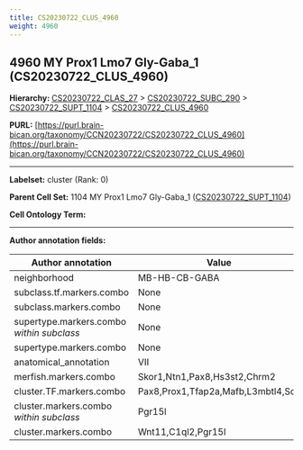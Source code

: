 ```yaml
---
title: CS20230722_CLUS_4960
weight: 4960
---
```

## 4960 MY Prox1 Lmo7 Gly-Gaba_1 (CS20230722_CLUS_4960)
<b>Hierarchy: </b>
[CS20230722_CLAS_27](../CS20230722_CLAS_27) >
[CS20230722_SUBC_290](../CS20230722_SUBC_290) >
[CS20230722_SUPT_1104](../CS20230722_SUPT_1104) >
[CS20230722_CLUS_4960](../CS20230722_CLUS_4960)

**PURL:** [https://purl.brain-bican.org/taxonomy/CCN20230722/CS20230722_CLUS_4960](https://purl.brain-bican.org/taxonomy/CCN20230722/CS20230722_CLUS_4960)

---


**Labelset:** cluster (Rank: 0)

**Parent Cell Set:** 1104 MY Prox1 Lmo7 Gly-Gaba_1 ([CS20230722_SUPT_1104](../CS20230722_SUPT_1104))



**Cell Ontology Term:** 

[MARKER GENES.]: #


---

[TRANSFERRED ANNOTATIONS.]: #


[AUTHOR ANNOTATION FIELDS.]: #


**Author annotation fields:**

| Author annotation | Value |
|-------------------|-------|
|neighborhood|MB-HB-CB-GABA|
|subclass.tf.markers.combo|None|
|subclass.markers.combo|None|
|supertype.markers.combo _within subclass_|None|
|supertype.markers.combo|None|
|anatomical_annotation|VII|
|merfish.markers.combo|Skor1,Ntn1,Pax8,Hs3st2,Chrm2|
|cluster.TF.markers.combo|Pax8,Prox1,Tfap2a,Mafb,L3mbtl4,Scx|
|cluster.markers.combo _within subclass_|Pgr15l|
|cluster.markers.combo|Wnt11,C1ql2,Pgr15l|

